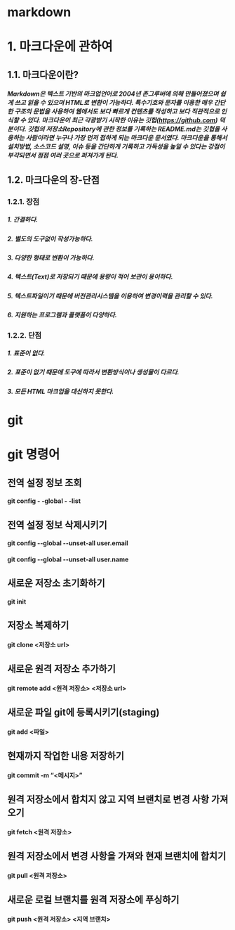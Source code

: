 #  markdown

# 1. 마크다운에 관하여
## 1.1. 마크다운이란?
##### Markdown은 텍스트 기반의 마크업언어로 2004년 존그루버에 의해 만들어졌으며 쉽게 쓰고 읽을 수 있으며 HTML로 변환이 가능하다. 특수기호와 문자를 이용한 매우 간단한 구조의 문법을 사용하여 웹에서도 보다 빠르게 컨텐츠를 작성하고 보다 직관적으로 인식할 수 있다. 마크다운이 최근 각광받기 시작한 이유는 깃헙(https://github.com) 덕분이다. 깃헙의 저장소Repository에 관한 정보를 기록하는 README.md는 깃헙을 사용하는 사람이라면 누구나 가장 먼저 접하게 되는 마크다운 문서였다. 마크다운을 통해서 설치방법, 소스코드 설명, 이슈 등을 간단하게 기록하고 가독성을 높일 수 있다는 강점이 부각되면서 점점 여러 곳으로 퍼져가게 된다.

## 1.2. 마크다운의 장-단점
### 1.2.1. 장점
##### 1. 간결하다.
##### 2. 별도의 도구없이 작성가능하다.
##### 3. 다양한 형태로 변환이 가능하다.
##### 4. 텍스트(Text)로 저장되기 때문에 용량이 적어 보관이 용이하다.
##### 5. 텍스트파일이기 때문에 버전관리시스템을 이용하여 변경이력을 관리할 수 있다.
##### 6. 지원하는 프로그램과 플랫폼이 다양하다.
### 1.2.2. 단점
##### 1. 표준이 없다.
##### 2. 표준이 없기 때문에 도구에 따라서 변환방식이나 생성물이 다르다.
##### 3. 모든 HTML 마크업을 대신하지 못한다.

# git

# git 명령어
## 전역 설정 정보 조회
#### git config - -global - -list

## 전역 설정 정보 삭제시키기
#### git config --global --unset-all user.email

#### git config --global --unset-all user.name

## 새로운 저장소 초기화하기
#### git init

## 저장소 복제하기
#### git clone <저장소 url>

## 새로운 원격 저장소 추가하기
#### git remote add <원격 저장소> <저장소 url>

## 새로운 파일 git에 등록시키기(staging)
#### git add <파일>

## 현재까지 작업한 내용 저장하기
#### git commit -m “<메시지>”

## 원격 저장소에서 합치지 않고 지역 브랜치로 변경 사항 가져오기
#### git fetch <원격 저장소>

## 원격 저장소에서 변경 사항을 가져와 현재 브랜치에 합치기
#### git pull <원격 저장소>

## 새로운 로컬 브랜치를 원격 저장소에 푸싱하기
#### git push <원격 저장소> <지역 브랜치>
